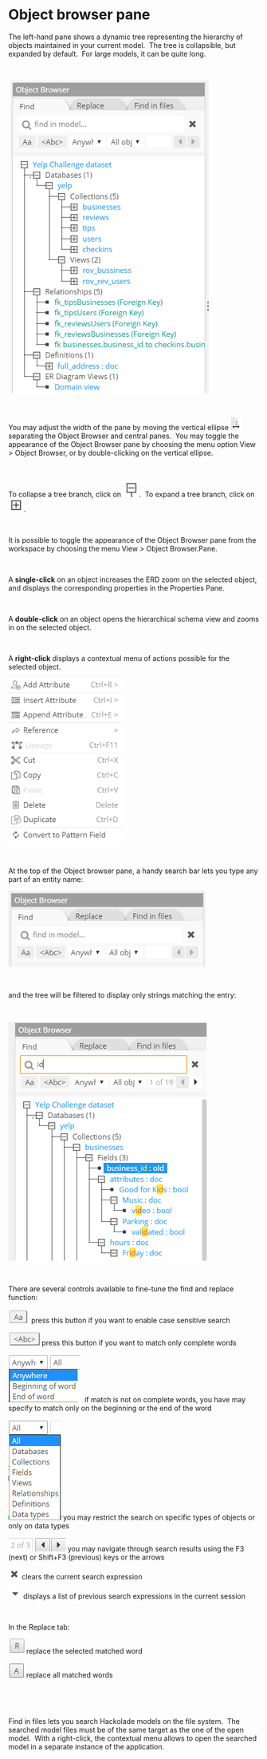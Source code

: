# Object browser pane

The left-hand pane shows a dynamic tree representing the hierarchy of objects maintained in your current model.&nbsp; The tree is collapsible, but expanded by default.&nbsp; For large models, it can be quite long.

&nbsp;

&nbsp;![Object browser](<lib/Object%20browser.png>)

&nbsp;

You may adjust the width of the pane by moving the vertical ellipse ![Central pane - ellipse hovered](<lib/Central%20pane%20-%20ellipse%20hovered.png>)separating the Object Browser and central panes.&nbsp; You may toggle the appearance of the Object Browser pane by choosing the menu option View \> Object Browser, or by double-clicking on the vertical ellipse.

&nbsp;

To collapse a tree branch, click on ![Object browser - Minus](<lib/Object%20browser%20-%20Minus.png>).&nbsp; To expand a tree branch, click on ![Object browser - Plus](<lib/Object%20browser%20-%20Plus.png>).

&nbsp;

It is possible to toggle the appearance of the Object Browser pane from the workspace by choosing the menu View \> Object Browser.Pane.

&nbsp;

A **single-click** on an object increases the ERD zoom on the selected object, and displays the corresponding properties in the Properties Pane.

&nbsp;

A **double-click** on an object opens the hierarchical schema view and zooms in on the selected object.

&nbsp;

A **right-click** displays a contextual menu of actions possible for the selected object.

![Object browser - contextual menu](<lib/Object%20browser%20-%20contextual%20menu.png>)

&nbsp;

At the top of the Object browser pane, a handy search bar lets you type any part of an entity name:

![Object browser - search box](<lib/Object%20browser%20-%20search%20box.png>)

&nbsp;

and the tree will be filtered to display only strings matching the entry:

&nbsp;

![Object browser - search and filter results](<lib/Object%20browser%20-%20search%20and%20filter%20results.png>)

&nbsp;

There are several controls available to fine-tune the find and replace function:

![Find - Case sensitive](<lib/Find%20-%20Case%20sensitive.png>)&nbsp; press this button if you want to enable case sensitive search

![Find - complete word](<lib/Find%20-%20complete%20word.png>) press this button if you want to match only complete words

![Find - word part](<lib/Find%20-%20word%20part.png>)&nbsp; if match is not on complete words, you have may specify to match only on the beginning or the end of the word

![Find - object type](<lib/Find%20-%20object%20type.png>) you may restrict the search on specific types of objects or only on data types

![Find - navigation](<lib/Find%20-%20navigation.png>) you may navigate through search results using the F3 (next) or Shift+F3 (previous) keys or the arrows

![Find - clear search expression](<lib/Find%20-%20clear%20search%20expression.png>) clears the current search expression

![Find - search history](<lib/Find%20-%20search%20history.png>) displays a list of previous search expressions in the current session

&nbsp;

In the Replace tab:

![Find - replace matched](<lib/Find%20-%20replace%20matched.png>) replace the selected matched word

![Find - replace all matched](<lib/Find%20-%20replace%20all%20matched.png>) replace all matched words

&nbsp;

&nbsp;

Find in files lets you search Hackolade models on the file system.&nbsp; The searched model files must be of the same target as the one of the open model.&nbsp; With a right-click, the contextual menu allows to open the searched model in a separate instance of the application.


